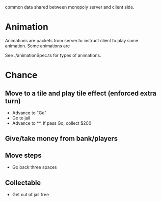 common data shared between monopoly server and client side.

# Animation

Animations are packets from server to instruct client to play some animation. Some animations are

See ./animationSpec.ts for types of animations.

# Chance

## Move to a tile and play tile effect (enforced extra turn)

-   Advance to "Go"
-   Go to jail
-   Advance to \*\*. If pass Go, collect \$200

## Give/take money from bank/players

## Move steps

-   Go back three spaces

## Collectable

-   Get out of jail free
